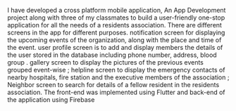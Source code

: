 I have developed a cross platform mobile application, An App Development project along with three of my classmates to build a user-friendly one-stop application for all the needs of a residents association. There are different screens in the app for different purposes. notification screen for displaying the upcoming events of the organization, along with the place and time of the event. user profile screen is to add and display members the details of the user stored in the database including phone number, address, blood group . gallery screen to display the pictures of the previous events grouped event-wise ; helpline screen to display the emergency contacts of nearby hospitals, fire station and the executive members of the association ; Neighbor screen to search for details of a fellow resident in the residents association. The front-end was implemented using Flutter and back-end of the application using Firebase
